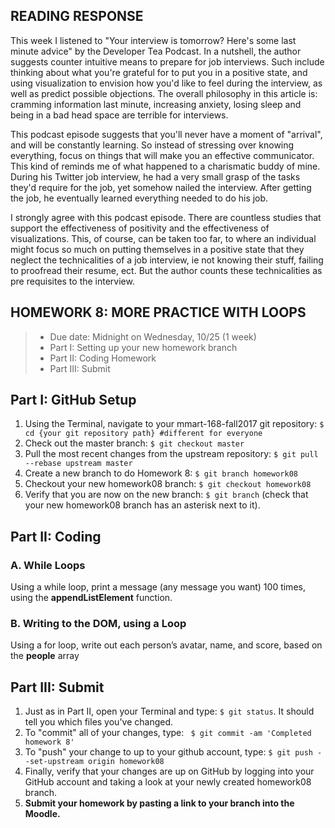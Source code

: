## READING RESPONSE

This week I listened to "Your interview is tomorrow? Here's some last minute advice" by the Developer Tea Podcast.
In a nutshell, the author suggests counter intuitive means to prepare for job interviews. Such include thinking about
what you're grateful for to put you in a positive state, and using visualization to envision how you'd like to feel during the
interview, as well as predict possible objections. The overall philosophy in this article is: cramming information
last minute, increasing anxiety, losing sleep and being in a bad head space are terrible for interviews.

This podcast episode suggests that you'll never have a moment of "arrival", and will be constantly learning. So instead of stressing over knowing
everything, focus on things that will make you an effective communicator. This kind of reminds me of what happened to a charismatic buddy of mine.
During his Twitter job interview, he had a very small grasp of the tasks they'd require for the job, yet somehow nailed the interview. After
getting the job, he eventually learned everything needed to do his job.

I strongly agree with this podcast episode. There are countless studies that support the effectiveness of positivity and the effectiveness of visualizations.
This, of course, can be taken too far, to where an individual might focus so much on putting themselves in a positive state that they neglect the technicalities
of a job interview, ie not knowing their stuff, failing to proofread their resume, ect. But the author counts these technicalities as pre requisites to the interview.





## HOMEWORK 8: MORE PRACTICE WITH LOOPS
> * Due date: Midnight on Wednesday, 10/25 (1 week)
> * Part I: Setting up your new homework branch
> * Part II: Coding Homework
> * Part III: Submit

## Part I: GitHub Setup
1. Using the Terminal, navigate to your mmart-168-fall2017 git repository: `$ cd {your git repository path} #different for everyone`
2. Check out the master branch: `$ git checkout master`
3. Pull the most recent changes from the upstream repository: `$ git pull --rebase upstream master`
4. Create a new branch to do Homework 8: `$ git branch homework08`
5. Checkout your new homework08 branch: `$ git checkout homework08`
6. Verify that you are now on the new branch: `$ git branch` (check that your new homework08 branch has an asterisk next to it).

## Part II: Coding
### A. While Loops
Using a while loop, print a message (any message you want) 100 times, using the **appendListElement** function.

### B. Writing to the DOM, using a Loop
Using a for loop, write out each person’s avatar, name, and score, based on the **people** array


## Part III: Submit
1. Just as in Part II, open your Terminal and type: `$ git status`. It should tell you which files you've changed.
2. To "commit" all of your changes, type: ` $ git commit -am 'Completed homework 8'`
3. To "push" your change to up to your github account, type: `$ git push --set-upstream origin homework08`
4. Finally, verify that your changes are up on GitHub by logging into your GitHub account and taking a look at your newly created homework08 branch.
5. **Submit your homework by pasting a link to your branch into the Moodle.**
